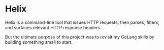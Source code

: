 # Helix
Helix is a command-line tool that issues HTTP requests, then parses, filters, and surfaces relevant HTTP response headers. 

But the ultimate purpose of this project was to revisit my GoLang skills by building something small to start.



